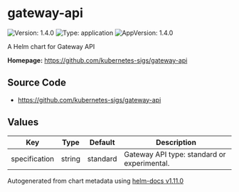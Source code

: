 # gateway-api

![Version: 1.4.0](https://img.shields.io/badge/Version-1.4.0-informational?style=flat-square) ![Type: application](https://img.shields.io/badge/Type-application-informational?style=flat-square) ![AppVersion: 1.4.0](https://img.shields.io/badge/AppVersion-1.4.0-informational?style=flat-square)

A Helm chart for Gateway API

**Homepage:** <https://github.com/kubernetes-sigs/gateway-api>

## Source Code

* <https://github.com/kubernetes-sigs/gateway-api>

## Values

| Key          | Type   | Default    | Description                               |
|--------------|--------|------------|-------------------------------------------|
| specification| string | standard   |Gateway API type: standard or experimental.|

Autogenerated from chart metadata using [helm-docs v1.11.0](https://github.com/norwoodj/helm-docs/releases/v1.11.0)